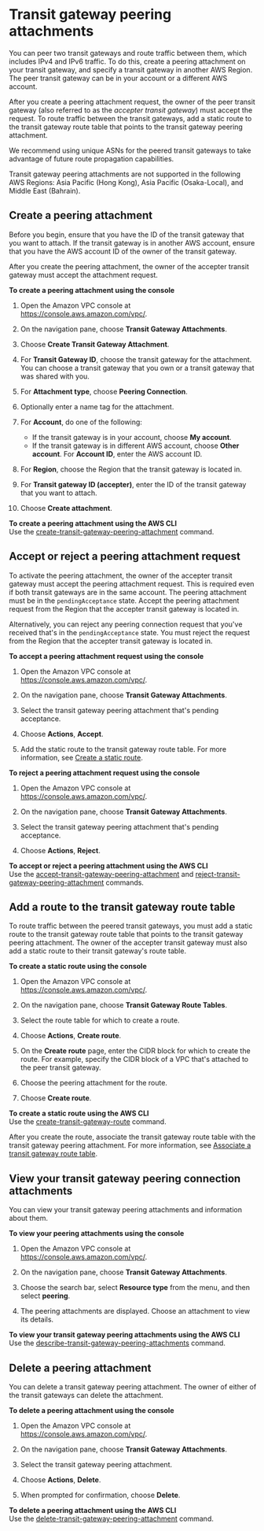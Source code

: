 # Transit gateway peering attachments<a name="tgw-peering"></a>

You can peer two transit gateways and route traffic between them, which includes IPv4 and IPv6 traffic\. To do this, create a peering attachment on your transit gateway, and specify a transit gateway in another AWS Region\. The peer transit gateway can be in your account or a different AWS account\. 

After you create a peering attachment request, the owner of the peer transit gateway \(also referred to as the *accepter transit gateway*\) must accept the request\. To route traffic between the transit gateways, add a static route to the transit gateway route table that points to the transit gateway peering attachment\.

We recommend using unique ASNs for the peered transit gateways to take advantage of future route propagation capabilities\.

Transit gateway peering attachments are not supported in the following AWS Regions: Asia Pacific \(Hong Kong\), Asia Pacific \(Osaka\-Local\), and Middle East \(Bahrain\)\.

## Create a peering attachment<a name="tgw-peering-create"></a>

Before you begin, ensure that you have the ID of the transit gateway that you want to attach\. If the transit gateway is in another AWS account, ensure that you have the AWS account ID of the owner of the transit gateway\.

After you create the peering attachment, the owner of the accepter transit gateway must accept the attachment request\.

**To create a peering attachment using the console**

1. Open the Amazon VPC console at [https://console\.aws\.amazon\.com/vpc/](https://console.aws.amazon.com/vpc/)\.

1. On the navigation pane, choose **Transit Gateway Attachments**\.

1. Choose **Create Transit Gateway Attachment**\.

1. For **Transit Gateway ID**, choose the transit gateway for the attachment\. You can choose a transit gateway that you own or a transit gateway that was shared with you\.

1. For **Attachment type**, choose **Peering Connection**\.

1. Optionally enter a name tag for the attachment\.

1. For **Account**, do one of the following:
   + If the transit gateway is in your account, choose **My account**\.
   + If the transit gateway is in different AWS account, choose **Other account**\. For **Account ID**, enter the AWS account ID\.

1. For **Region**, choose the Region that the transit gateway is located in\.

1. For **Transit gateway ID \(accepter\)**, enter the ID of the transit gateway that you want to attach\.

1. Choose **Create attachment**\.

**To create a peering attachment using the AWS CLI**  
Use the [create\-transit\-gateway\-peering\-attachment](https://docs.aws.amazon.com/cli/latest/reference/ec2/create-transit-gateway-peering-attachment.html) command\.

## Accept or reject a peering attachment request<a name="tgw-peering-accept-reject"></a>

To activate the peering attachment, the owner of the accepter transit gateway must accept the peering attachment request\. This is required even if both transit gateways are in the same account\. The peering attachment must be in the `pendingAcceptance` state\. Accept the peering attachment request from the Region that the accepter transit gateway is located in\.

Alternatively, you can reject any peering connection request that you've received that's in the `pendingAcceptance` state\. You must reject the request from the Region that the accepter transit gateway is located in\.

**To accept a peering attachment request using the console**

1. Open the Amazon VPC console at [https://console\.aws\.amazon\.com/vpc/](https://console.aws.amazon.com/vpc/)\.

1. On the navigation pane, choose **Transit Gateway Attachments**\.

1. Select the transit gateway peering attachment that's pending acceptance\.

1. Choose **Actions**, **Accept**\.

1. Add the static route to the transit gateway route table\. For more information, see [Create a static route](tgw-route-tables.md#tgw-create-static-route)\.

**To reject a peering attachment request using the console**

1. Open the Amazon VPC console at [https://console\.aws\.amazon\.com/vpc/](https://console.aws.amazon.com/vpc/)\.

1. On the navigation pane, choose **Transit Gateway Attachments**\.

1. Select the transit gateway peering attachment that's pending acceptance\.

1. Choose **Actions**, **Reject**\.

**To accept or reject a peering attachment using the AWS CLI**  
Use the [accept\-transit\-gateway\-peering\-attachment](https://docs.aws.amazon.com/cli/latest/reference/ec2/accept-transit-gateway-peering-attachment.html) and [reject\-transit\-gateway\-peering\-attachment](https://docs.aws.amazon.com/cli/latest/reference/ec2/reject-transit-gateway-peering-attachment.html) commands\.

## Add a route to the transit gateway route table<a name="tgw-peering-add-route"></a>

To route traffic between the peered transit gateways, you must add a static route to the transit gateway route table that points to the transit gateway peering attachment\. The owner of the accepter transit gateway must also add a static route to their transit gateway's route table\.

**To create a static route using the console**

1. Open the Amazon VPC console at [https://console\.aws\.amazon\.com/vpc/](https://console.aws.amazon.com/vpc/)\.

1. On the navigation pane, choose **Transit Gateway Route Tables**\.

1. Select the route table for which to create a route\.

1. Choose **Actions**, **Create route**\.

1. On the **Create route** page, enter the CIDR block for which to create the route\. For example, specify the CIDR block of a VPC that's attached to the peer transit gateway\.

1. Choose the peering attachment for the route\.

1. Choose **Create route**\.

**To create a static route using the AWS CLI**  
Use the [create\-transit\-gateway\-route](https://docs.aws.amazon.com/cli/latest/reference/ec2/create-transit-gateway-route.html) command\.

After you create the route, associate the transit gateway route table with the transit gateway peering attachment\. For more information, see [Associate a transit gateway route table](tgw-route-tables.md#associate-tgw-route-table)\.

## View your transit gateway peering connection attachments<a name="tgw-peering-view-attachments"></a>

You can view your transit gateway peering attachments and information about them\.

**To view your peering attachments using the console**

1. Open the Amazon VPC console at [https://console\.aws\.amazon\.com/vpc/](https://console.aws.amazon.com/vpc/)\.

1. On the navigation pane, choose **Transit Gateway Attachments**\.

1. Choose the search bar, select **Resource type** from the menu, and then select **peering**\.

1. The peering attachments are displayed\. Choose an attachment to view its details\.

**To view your transit gateway peering attachments using the AWS CLI**  
Use the [describe\-transit\-gateway\-peering\-attachments](https://docs.aws.amazon.com/cli/latest/reference/ec2/describe-transit-gateway-peering-attachments.html) command\.

## Delete a peering attachment<a name="tgw-peering-delete"></a>

You can delete a transit gateway peering attachment\. The owner of either of the transit gateways can delete the attachment\.

**To delete a peering attachment using the console**

1. Open the Amazon VPC console at [https://console\.aws\.amazon\.com/vpc/](https://console.aws.amazon.com/vpc/)\.

1. On the navigation pane, choose **Transit Gateway Attachments**\.

1. Select the transit gateway peering attachment\.

1. Choose **Actions**, **Delete**\.

1. When prompted for confirmation, choose **Delete**\.

**To delete a peering attachment using the AWS CLI**  
Use the [delete\-transit\-gateway\-peering\-attachment](https://docs.aws.amazon.com/cli/latest/reference/ec2/delete-transit-gateway-peering-attachment.html) command\.